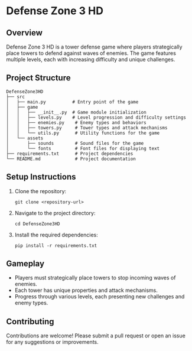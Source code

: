 # Defense Zone 3 HD

## Overview
Defense Zone 3 HD is a tower defense game where players strategically place towers to defend against waves of enemies. The game features multiple levels, each with increasing difficulty and unique challenges.

## Project Structure
```
DefenseZone3HD
├── src
│   ├── main.py          # Entry point of the game
│   ├── game
│   │   ├── __init__.py  # Game module initialization
│   │   ├── levels.py    # Level progression and difficulty settings
│   │   ├── enemies.py    # Enemy types and behaviors
│   │   ├── towers.py     # Tower types and attack mechanisms
│   │   └── utils.py      # Utility functions for the game
│   └── assets
│       ├── sounds        # Sound files for the game
│       └── fonts         # Font files for displaying text
├── requirements.txt      # Project dependencies
└── README.md             # Project documentation
```

## Setup Instructions
1. Clone the repository:
   ```
   git clone <repository-url>
   ```
2. Navigate to the project directory:
   ```
   cd DefenseZone3HD
   ```
3. Install the required dependencies:
   ```
   pip install -r requirements.txt
   ```

## Gameplay
- Players must strategically place towers to stop incoming waves of enemies.
- Each tower has unique properties and attack mechanisms.
- Progress through various levels, each presenting new challenges and enemy types.

## Contributing
Contributions are welcome! Please submit a pull request or open an issue for any suggestions or improvements.